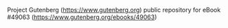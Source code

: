 Project Gutenberg (https://www.gutenberg.org) public repository for eBook #49063 (https://www.gutenberg.org/ebooks/49063)
